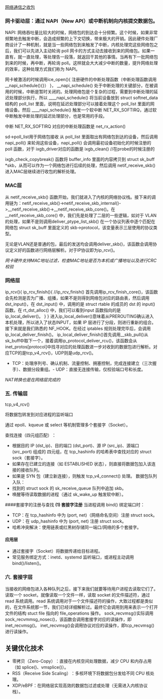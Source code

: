 [网络通信之收包](https://ty-chen.github.io/linux-kernel-tcp-receive/)

### 网卡驱动层：通过 NAPI（New API）或中断机制向内核提交数据包。
NAPI:
网络吞吐量比较大的时候，网络包的到达会十分频繁。这个时候，如果非常频繁地去触发中断，会造成频繁的上下文切换，带来极大的开销。因此硬件处理厂商设计了一种机制，就是当一些网络包到来触发了中断，内核处理完这些网络包之后，我们可以先进入主动轮询 poll 网卡的方式主动去接收到来的网络包。如果一直有，就一直处理，等处理告一段落，就返回干其他的事情。当再有下一批网络包到来的时候，再中断，再轮询 poll。这样就会大大减少中断的数量，提升网络处理的效率，这种处理方式我们称为 NAPI。

网卡被激活的时候调用ice_open(){
	注册硬件的中断处理函数（中断处理函数调用__napi_schedule(){}）
}，
__napi_schedule() 处于中断处理的关键部分，在被调用的时候，中断是暂时关闭的。处理网络包是个复杂的过程，需要到中断处理的延迟处理部分执行，所以 ____napi_schedule() 将当前设备放到 struct softnet_data 结构的 poll_list 里面，说明在延迟处理部分可以接着处理这个 poll_list 里面的网络设备。然后 ____napi_schedule() 触发一个软中断 NET_RX_SOFTIRQ，通过软中断触发中断处理的延迟处理部分，也是常用的手段。

中断 NET_RX_SOFTIRQ 对应的中断处理函数是 net_rx_action()

sd->poll_list用于网络包接收
从 poll_list 里面取出有网络包到达的设备，然后调用 napi_poll() 来轮询这些设备，napi_poll() 会调用最初设备初始化的时候注册的 poll 函数，对于 ixgb_driver对应的函数是 ixgb_clean() //在probe的时候注册的

ixgb_check_copybreak() 函数将 buffer_info 里面的内容拷贝到 struct sk_buff *skb，从而可以作为一个网络包进行后续的处理，然后调用 netif_receive_skb()进入MAC层继续进行收包的解析处理。

### MAC层
从 netif_receive_skb() 函数开始，我们就进入了内核的网络协议栈。接下来的调用链为：netif_receive_skb()->netif_receive_skb_internal()->__netif_receive_skb()->__netif_receive_skb_core()。在 __netif_receive_skb_core() 中，我们先是处理了二层的一些逻辑，如对于 VLAN 的处理，如果不是则调用deliver_ptype_list_skb() 在一个协议列表中逐个匹配在网络包 struct sk_buff 里面定义的 skb->protocol，该变量表示三层使用的协议类型。

无论是VLAN还是普通的包，最后的发送均会调用deliver_skb()，该函数会调用协议定义好的函数进行网络层解析。对于IP协议即为ip_rcv()。

*网卡硬件支持MAC地址过滤，检查MAC地址是否为本机或广播地址以及进行CRC校验*

### 网络层
ip_rcv(){
	ip_rcv_finish(){
	//ip_rcv_finish() 首先调用ip_rcv_finish_core()，该函数会先检测是否为广播、组播，如果不是则得到网络包对应的路由表，然后调用 dst_input()，在 dst_input() 中，调用的是 struct rtable 的成员的 dst 的 input() 函数。在 rt_dst_alloc() 中，我们可以看到input 函数指向的是 ip_local_deliver()。
	}
}
进入ip_local_deliver()意味着从PREROUTING确认进入本机处理，所以进入了状态INPUT，如果 IP 层进行了分段，则进行重新的组合。接下来就是我们熟悉的 NF_HOOK。在经过 iptables 规则处理完毕后，会调用 ip_local_deliver_finish()。
ip_local_deliver_finish()首先调用__skb_pull()从sk_buff中取下一个，接着调用ip_protocol_deliver_rcu()，该函数会从inet_protos[protocol]中找寻对应的处理函数进一步对收到的数据包进行解析。对应TCP的是tcp_v4_rcv()，UDP则是udp_rcv()。
 - ​TCP：处理序列号、确认机制、流量控制、拥塞控制，完成连接建立（三次握手）、数据分段重组。
​ - UDP：直接无连接传输，仅校验端口号和长度。

*NAT转换也是在网络层完成的*

### 五. 传输层
tcp_v4_rcv()

将数据包转发到对应进程的监听端口

通过 epoll、kqueue 或 select 等机制管理多个套接字（Socket）。

​查找连接（四元组匹配）​：
- 根据目的 IP (dst_ip)、目的端口 (dst_port)、源 IP (src_ip)、源端口 (src_port) 组成的 ​四元组，在 tcp_hashinfo 的哈希表中查找对应的 struct sock（套接字）。
- 如果存在已建立的连接（如 ESTABLISHED 状态），则直接将数据包加入该连接的接收队列。
- 如果是 SYN 包（建立新连接），则触发 tcp_v4_connect() 处理。
数据包队列入队：
- 找到的 struct sock 的 sk_receive_queue 队列中追加 skb。
- 唤醒等待读取数据的进程（通过 sk_wake_up 触发软中断）。

####套接字的注册与查找
​**(1) 套接字注册**
当进程调用 bind() 绑定端口时：
- ​TCP：在 tcp_hashinfo 中为 (port, net)（网络命名空间）注册 struct sock。
- ​UDP：在 udp_hashinfo 中为 (port, net) 注册 struct sock。
- ​哈希冲突解决：使用链表或红黑树存储同一端口/网络的多个套接字。

#### 应用层
- 通过套接字（Socket）将数据传递给目标进程。
- 常见服务绑定方式：inetd、systemd 监听端口，或进程主动调用 bind()/listen()。

### 六. 套接字层
当接收的网络包进入各种队列之后，接下来我们就要等待用户进程去读取它们了。读取一个 socket，就像读取一个文件一样，读取 socket 的文件描述符，通过 read 系统调用。read 系统调用对于一个文件描述符的操作，大致过程都是类似的，在文件系统那一节，我们已经详细解析过。最终它会调用到用来表示一个打开文件的结构 stuct file 指向的 file_operations 操作。
sock_recvmsg()实际调用sock_recvmmsg_nosec()，该函数会调用套接字对应的读操作，即inet_recvmsg()。
inet_recvmsg()会调用协议对应的读操作，即tcp_recvmsg()进行读操作。

## 关键优化技术
- ​零拷贝（Zero-Copy）​：直接在内核空间处理数据，减少 CPU 和内存占用（如 splice()、vmsplice()）。
- ​RSS（Receive Side Scaling）​：多核环境下将数据包分发给不同 CPU 核处理。
- ​XDP/eBPF：在网络层实现高效的数据包过滤或处理（无需进入内核协议栈）。

